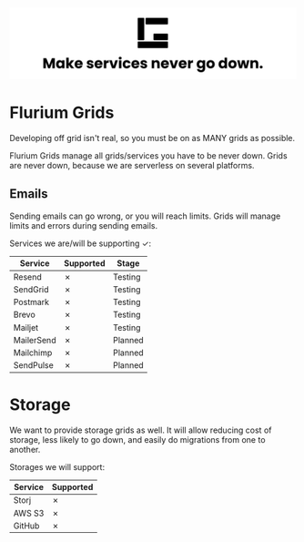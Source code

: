 ![Grids banner](./assets/github-banner.svg)

# Flurium Grids

Developing off grid isn't real, so you must be on as MANY grids as possible.

Flurium Grids manage all grids/services you have to be never down.
Grids are never down, because we are serverless on several platforms.

## Emails

Sending emails can go wrong, or you will reach limits.
Grids will manage limits and errors during sending emails.

Services we are/will be supporting &check;:

| Service    | Supported | Stage   |
| ---------- | --------- | ------- |
| Resend     | &cross;   | Testing |
| SendGrid   | &cross;   | Testing |
| Postmark   | &cross;   | Testing |
| Brevo      | &cross;   | Testing |
| Mailjet    | &cross;   | Testing |
| MailerSend | &cross;   | Planned |
| Mailchimp  | &cross;   | Planned |
| SendPulse  | &cross;   | Planned |

# Storage

We want to provide storage grids as well. It will allow reducing cost of storage,
less likely to go down, and easily do migrations from one to another.

Storages we will support:

| Service | Supported |
| ------- | --------- |
| Storj   | &cross;   |
| AWS S3  | &cross;   |
| GitHub  | &cross;   |
